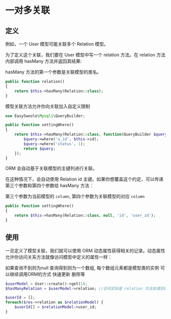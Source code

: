 # 一对多关联
## 定义

例如，一个 User 模型可能关联多个 Relation 模型。

为了定义这个关联，我们要在 User 模型中写一个 relation 方法。在 relation 方法内部调用 hasMany 方法并返回其结果:

hasMany 方法的第一个参数是关联模型的类名。

```php
public function relation()
{
    return $this->hasMany(Relation::class);
}
```

模型关联方法允许你向关联加入自定义限制

```php
use EasySwoole\Mysqli\QueryBuilder;

public function settingWhere()
{
    return $this->hasMany(Relation::class, function(QueryBuilder $query){
        $query->where('u_id', $this->id);
        $query->where('status', 1);
        return $query;
    });
}
```

ORM 会自动基于关联模型的主键列进行关联。

在这种情况下，会自动使用 Relation id 主键。如果你想覆盖这个约定，可以传递第三个参数和第四个参数给 hasMany 方法：

第三个参数为当前模型的 `column`, 第四个参数为关联模型的对应 `column`

```php
public function settingWhere()
{
    return $this->hasMany(Relation::class, null, 'id', 'user_id');
}
```

## 使用

一旦定义了模型关联，我们就可以使用 ORM 动态属性获得相关的记录。动态属性允许你访问关系方法就像访问模型中定义的属性一样：

如果查询不到则为null  查询得到则为一个数组, 每个数组元素都是模型类的实例 可以继续调用ORM的方式 快速更新 删除等

```php
$userModel = User::create()->get(1);
$hasManyRelation = $userModel->relation; //访问实际是 relation 方法处理后的结果; 返回的是数组 每个数组元素都是 Relation 模型对象

$userId = [];
foreach($res->relation as $relationModel) {
    $userId[] = $relationModel->user_id;
}
```
